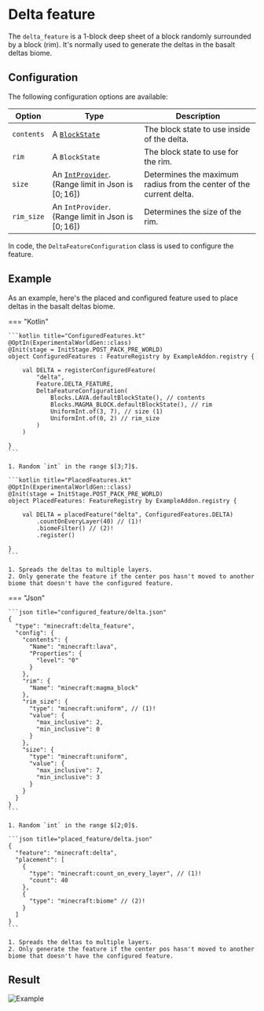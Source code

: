 # Delta feature

The `delta_feature` is a 1-block deep sheet of a block randomly surrounded by a block (rim). It's normally used to generate
the deltas in the basalt deltas biome.

## Configuration

The following configuration options are available:

| Option     | Type                                                                                              | Description                                                         |
|------------|---------------------------------------------------------------------------------------------------|---------------------------------------------------------------------|
| `contents` | A [`BlockState`](../../types/block-state.md)                                                      | The block state to use inside of the delta.                         |
| `rim`      | A `BlockState`                                                                                    | The block state to use for the rim.                                 |
| `size`     | An [`IntProvider`](../../types/number-provider.md#intprovider). (Range limit in Json is $[0;16]$) | Determines the maximum radius from the center of the current delta. |
| `rim_size` | An `IntProvider`. (Range limit in Json is $[0;16]$)                                               | Determines the size of the rim.                                     |

In code, the `DeltaFeatureConfiguration` class is used to configure the feature.

## Example

As an example, here's the placed and configured feature used to place deltas in the basalt deltas biome.

=== "Kotlin"

    ```kotlin title="ConfiguredFeatures.kt"
    @OptIn(ExperimentalWorldGen::class)
    @Init(stage = InitStage.POST_PACK_PRE_WORLD)
    object ConfiguredFeatures : FeatureRegistry by ExampleAddon.registry {
    
        val DELTA = registerConfiguredFeature(
            "delta",
            Feature.DELTA_FEATURE,
            DeltaFeatureConfiguration(
                Blocks.LAVA.defaultBlockState(), // contents
                Blocks.MAGMA_BLOCK.defaultBlockState(), // rim
                UniformInt.of(3, 7), // size (1)
                UniformInt.of(0, 2) // rim_size
            )
        )
    
    }
    ```

    1. Random `int` in the range $[3;7]$.
    
    ```kotlin title="PlacedFeatures.kt"
    @OptIn(ExperimentalWorldGen::class)
    @Init(stage = InitStage.POST_PACK_PRE_WORLD)
    object PlacedFeatures: FeatureRegistry by ExampleAddon.registry {
    
        val DELTA = placedFeature("delta", ConfiguredFeatures.DELTA)
            .countOnEveryLayer(40) // (1)!
            .biomeFilter() // (2)!
            .register()
    
    }
    ```

    1. Spreads the deltas to multiple layers.
    2. Only generate the feature if the center pos hasn't moved to another biome that doesn't have the configured feature.

=== "Json"

    ```json title="configured_feature/delta.json"
    {
      "type": "minecraft:delta_feature",
      "config": {
        "contents": {
          "Name": "minecraft:lava",
          "Properties": {
            "level": "0"
          }
        },
        "rim": {
          "Name": "minecraft:magma_block"
        },
        "rim_size": {
          "type": "minecraft:uniform", // (1)!
          "value": {
            "max_inclusive": 2,
            "min_inclusive": 0
          }
        },
        "size": {
          "type": "minecraft:uniform",
          "value": {
            "max_inclusive": 7,
            "min_inclusive": 3
          }
        }
      }
    }
    ```

    1. Random `int` in the range $[2;0]$.

    ```json title="placed_feature/delta.json"
    {
      "feature": "minecraft:delta",
      "placement": [
        {
          "type": "minecraft:count_on_every_layer", // (1)!
          "count": 40
        },
        {
          "type": "minecraft:biome" // (2)!
        }
      ]
    }
    ```

    1. Spreads the deltas to multiple layers.
    2. Only generate the feature if the center pos hasn't moved to another biome that doesn't have the configured feature.

## Result

![Example](https://i.imgur.com/Bfy18m5.gif)